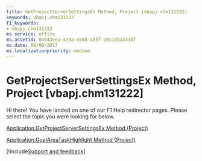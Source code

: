 ```yaml
---
title: GetProjectServerSettingsEx Method, Project [vbapj.chm131222]
keywords: vbapj.chm131222
f1_keywords:
- vbapj.chm131222
ms.service: office
ms.assetid: 04543eea-4e9a-450d-a05f-a0c1d51433df
ms.date: 06/08/2017
ms.localizationpriority: medium
---
```



# GetProjectServerSettingsEx Method, Project [vbapj.chm131222]

Hi there! You have landed on one of our F1 Help redirector pages. Please select the topic you were looking for below.

[Application.GetProjectServerSettingsEx Method (Project)](https://msdn.microsoft.com/library/cd630197-60e0-0ba8-e01e-114b82fe9f1e%28Office.15%29.aspx)

[Application.GoalAreaTaskHighlight Method (Project)](https://msdn.microsoft.com/library/32616617-d34a-c9f4-8ddd-17fa3f1c7e74%28Office.15%29.aspx)

[!include[Support and feedback](~/includes/feedback-boilerplate.md)]
